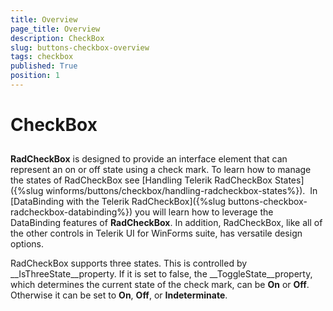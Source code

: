 ```yaml
---
title: Overview
page_title: Overview
description: CheckBox
slug: buttons-checkbox-overview
tags: checkbox
published: True
position: 1
---
```


# CheckBox



## 

__RadCheckBox__ is designed to provide an interface element that can represent an on or off state using a check mark. To learn how to manage the states of RadCheckBox see [Handling Telerik RadCheckBox States]({%slug winforms/buttons/checkbox/handling-radcheckbox-states%}).  In [DataBinding with the Telerik RadCheckBox]({%slug buttons-checkbox-radcheckbox-databinding%}) you will learn how to leverage the DataBinding features of __RadCheckBox__. In addition, RadCheckBox, like all of the other controls  in Telerik UI for WinForms suite, has versatile design options.
        

RadCheckBox supports three states. This is controlled by __IsThreeState__property. If it is set to false,
          the __ToggleState__property, which determines the current state of the check mark, can be
          __On__ or __Off__. Otherwise it can be set to __On__,
          __Off__, or __Indeterminate__.
        
